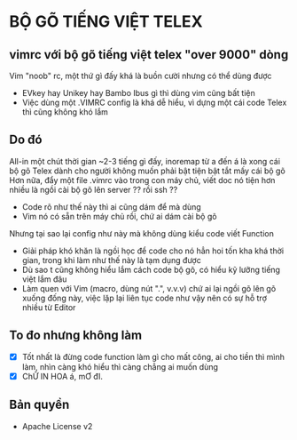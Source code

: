 BỘ GÕ TIẾNG VIỆT TELEX
======================

## vimrc với bộ gõ tiếng việt telex "over 9000" dòng

Vim "noob" rc, một thứ gì đấy khá là buồn cười nhưng có thể dùng được
- EVkey hay Unikey hay Bambo Ibus gì thì dùng vim cũng bất tiện
- Việc dùng một .VIMRC config là khá dễ hiểu, vì dựng một cái code Telex thì cũng không khó lắm
 
## Do đó

All-in một chút thời gian ~2-3 tiếng gì đấy, inoremap từ a đến á là xong cái bộ gõ Telex dành cho người không muốn phải bật tiện bật tắt mấy cái bộ gõ
Hơn nữa, đẩy một file .vimrc vào trong con máy chủ, viết doc nó tiện hơn nhiều là ngồi cài bộ gõ lên server ?? rồi ssh ??
- Code rõ như thế này thì ai cũng dám để mà dùng
- Vim nó có sẵn trên máy chủ rồi, chứ ai dám cài bộ gõ

Nhưng tại sao lại config như này mà không dùng kiểu code viết Function 
- Giải pháp khó khăn là ngồi học để code cho nó hẳn hoi tốn kha khá thời gian, trong khi làm như thế này là tạm dụng được
- Dù sao t cũng không hiểu lắm cách code bộ gõ, có hiểu kỹ lưỡng tiếng việt lắm đâu
- Làm quen với Vim (macro, dùng nút ".", v.v.v) chứ ai lại ngồi gõ lên gõ xuống đống này, việc lặp lại liên tục code như vậy nên có sự hỗ trợ nhiều từ Editor

## To đo nhưng không làm

- [x] Tốt nhất là đừng code function làm gì cho mất công, ai cho tiền thì mình làm, nhìn càng khó hiểu thì càng chẳng ai muốn dùng
- [x] ChỮ IN HOA á, mƠ đI.

## Bản quyền
- Apache License v2

